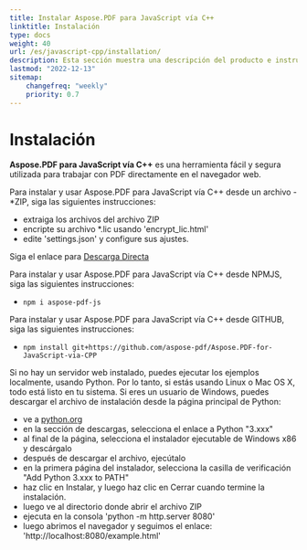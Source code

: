 ```yaml
---
title: Instalar Aspose.PDF para JavaScript vía C++
linktitle: Instalación
type: docs
weight: 40
url: /es/javascript-cpp/installation/
description: Esta sección muestra una descripción del producto e instrucciones para instalar Aspose.PDF para JavaScript vía C++.
lastmod: "2022-12-13"
sitemap:
    changefreq: "weekly"
    priority: 0.7
---
```


# Instalación

**Aspose.PDF para JavaScript vía C++** es una herramienta fácil y segura utilizada para trabajar con PDF directamente en el navegador web.

Para instalar y usar Aspose.PDF para JavaScript vía C++ desde un archivo -*ZIP, siga las siguientes instrucciones:

- extraiga los archivos del archivo ZIP
- encripte su archivo *.lic usando 'encrypt_lic.html'
- edite 'settings.json' y configure sus ajustes.

Siga el enlace para [Descarga Directa](https://releases.aspose.com/pdf/javascriptcpp/)

Para instalar y usar Aspose.PDF para JavaScript vía C++ desde NPMJS, siga las siguientes instrucciones:

- `npm i aspose-pdf-js`

Para instalar y usar Aspose.PDF para JavaScript vía C++ desde GITHUB, siga las siguientes instrucciones:

- `npm install git+https://github.com/aspose-pdf/Aspose.PDF-for-JavaScript-via-CPP`

Si no hay un servidor web instalado, puedes ejecutar los ejemplos localmente, usando Python. Por lo tanto, si estás usando Linux o Mac OS X, todo está listo en tu sistema. Si eres un usuario de Windows, puedes descargar el archivo de instalación desde la página principal de Python:

- ve a [python.org](https://www.python.org/)
- en la sección de descargas, selecciona el enlace a Python "3.xxx"
- al final de la página, selecciona el instalador ejecutable de Windows x86 y descárgalo
- después de descargar el archivo, ejecútalo
- en la primera página del instalador, selecciona la casilla de verificación "Add Python 3.xxx to PATH"
- haz clic en Instalar, y luego haz clic en Cerrar cuando termine la instalación.
- luego ve al directorio donde abrir el archivo ZIP
- ejecuta en la consola 'python -m http.server 8080'
- luego abrimos el navegador y seguimos el enlace: 'http://localhost:8080/example.html'